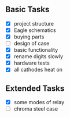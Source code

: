 ## Basic Tasks
- [x] project structure
- [x] Eagle schematics
- [x] buying parts
- [ ] design of case
- [x] basic functionality
- [x] rename digits slowly
- [x] hardware tests
- [x] all cathodes heat on

## Extended Tasks  
- [x] some modes of relay
- [ ] chroma steel case 
